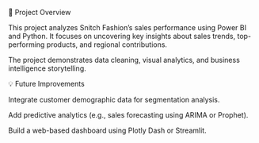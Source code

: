 📌 Project Overview

This project analyzes Snitch Fashion’s sales performance using Power BI and Python.
It focuses on uncovering key insights about sales trends, top-performing products, and regional contributions.

The project demonstrates data cleaning, visual analytics, and business intelligence storytelling.

💡 Future Improvements

Integrate customer demographic data for segmentation analysis.

Add predictive analytics (e.g., sales forecasting using ARIMA or Prophet).

Build a web-based dashboard using Plotly Dash or Streamlit.
